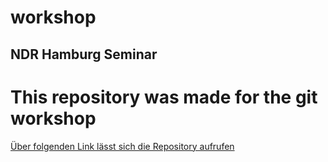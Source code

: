 # workshop

## NDR Hamburg Seminar

This repository was made for the git workshop
=============================================

[Über folgenden Link lässt sich die Repository aufrufen](https://github.com/SoFarAway64/workshop)